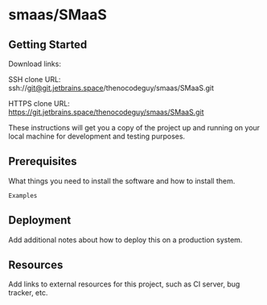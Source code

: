 # smaas/SMaaS



## Getting Started

Download links:

SSH clone URL: ssh://git@git.jetbrains.space/thenocodeguy/smaas/SMaaS.git

HTTPS clone URL: https://git.jetbrains.space/thenocodeguy/smaas/SMaaS.git



These instructions will get you a copy of the project up and running on your local machine for development and testing purposes.

## Prerequisites

What things you need to install the software and how to install them.

```
Examples
```

## Deployment

Add additional notes about how to deploy this on a production system.

## Resources

Add links to external resources for this project, such as CI server, bug tracker, etc.
